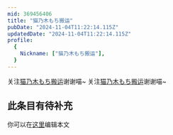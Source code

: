 ```yaml
---
mid: 369456406
title: "猫乃木もち搬运"
pubDate: "2024-11-04T11:22:14.115Z"
updatedDate: "2024-11-04T11:22:14.115Z"
profile:
  {
    Nickname: ["猫乃木もち搬运"],
  }
---
```


关注[猫乃木もち搬运](https://space.bilibili.com/369456406)谢谢喵~ 关注[猫乃木もち搬运](https://space.bilibili.com/369456406)谢谢喵~

## 此条目有待补充
你可以在[这里](https://github.com/Yuhanawa/VTuber.ICU/edit/master/src/content/v/猫乃木もち搬运/index.md)编辑本文
